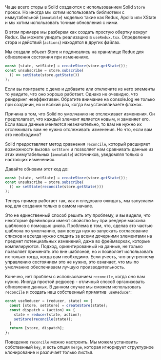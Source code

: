Чаще всего сторы в Solid создаются с использованием Solid `Store` прокси. Но иногда мы хотим использовать библиотеки с иммутабельной (`immutable`) моделью такие как Redux, Apollo или XState и мы хотим использовать точные обновления с ними.

В этом примере мы разберем как создать простую обертку вокруг Redux. Вы можете увидеть реализацию в `useRedux.tsx`. Определение стора и действий (`actions`) находятся в других файлах.

Мы создали объект Store и подписались на хранилище Redux для обновления состояния при изменениях.

```js
const [state, setState] = createStore(store.getState());
const unsubscribe = store.subscribe(
  () => setState(store.getState())
);
```

Если вы поиграете с демо и добавите или отключите из него элементы то увидите, что оно хорошо работает. Однако не очевидно, что рендеринг неэффективен. Обратите внимание на console.log не только при создании, но и всякий раз, когда вы устанавливаете флажок.

Причина в том, что Solid по умолчанию не отслеживает изменения. Он предполагает, что каждый элемент является новым, и заменяет его. Если ваши данные меняются незначительно, то вам не нужно их отслеживать вам не нужно отслеживать изменения. Но что, если вам это необходимо?

Solid предоставляет метод сравнения `reconcile`, который расширяет возможности вызова` setStore` и позволяет нам сравнивать данные из этих иммутабельных (`immutable`) источников, уведомляя только о настоящих изменениях.

Давайте обновим этот код до:

```js
const [state, setState] = createStore(store.getState());
const unsubscribe = store.subscribe(
  () => setState(reconcile(store.getState()))
);
```

Теперь пример работает так, как и следовало ожидать, мы запускаем код для создания только в самом начале.

Это не единственный способ решить эту проблему, и вы видели, что некоторые фреймворки имеют свойство `key` при рендере массива шаблонов с помощью цикла. Проблема в том, что, сделав это частью шаблона по умолчанию, вам всегда нужно запускать согласование списков и всегда нужно следить за всеми дочерними элементами на предмет потенциальных изменений, даже во фреймворках, которые компилируются. Подход, ориентированный на данные, не только позволяет применять это вне шаблонов, но и позволяет использовать их только тогда, когда вам необходимо. Если учесть, что внутреннему управлению состоянием это не нужно, это означает, что мы по умолчанию обеспечиваем лучшую производительность.

Конечно, нет проблем с использованием `reconcile`, когда оно вам нужно. Иногда простой редюсер - отличный способ организовать обновление данных. В данном случае мы сможем использовать `reconcile` и создать наш собственный примитив` useReducer`:

```js
const useReducer = (reducer, state) => {
  const [store, setStore] = createStore(state);
  const dispatch = (action) => {
    state = reducer(state, action);
    setStore(reconcile(state));
  }
  return [store, dispatch];
};
```

Поведение `reconcile` можно настроить. Мы можем установить собственный `key`, и есть опция `merge`, которая игнорирует структурное клонирование и различает только листья.